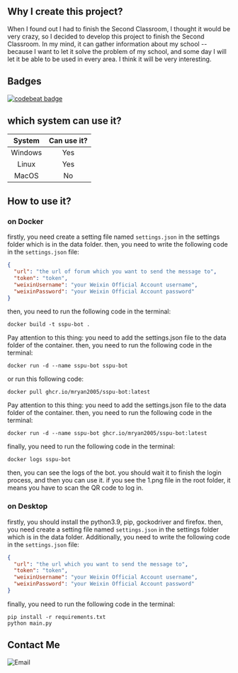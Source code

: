 ## Why I create this project?

When I found out I had to finish the Second Classroom, I thought it would be very crazy, so I decided to develop this
project to finish the Second Classroom. In my mind, it can gather information about my school -- because I want to let it
solve the problem of my school, and some day I will let it be able to be used in every area. I think it will be very
interesting.

## Badges

[![codebeat badge](https://codebeat.co/badges/3b87724b-fee1-43d4-8eba-a08c6a744881)](https://codebeat.co/projects/github-com-mryan2005-sspu-bot-main)

## which system can use it?
| System  | Can use it? |
|:-------:|:-----------:|
| Windows |     Yes     |
|  Linux  |     Yes     |
|  MacOS  |     No      |

## How to use it?

### on Docker

firstly, you need create a setting file named `settings.json` in the settings folder which is in the data folder.
then, you need to write the following code in the `settings.json` file:

```json
{
  "url": "the url of forum which you want to send the message to",
  "token": "token",
  "weixinUsername": "your Weixin Official Account username",
  "weixinPassword": "your Weixin Official Account password"
}
```

then, you need to run the following code in the terminal:

```shell
docker build -t sspu-bot .
```

Pay attention to this thing: you need to add the settings.json file to the data folder of the container.
then, you need to run the following code in the terminal:

```shell
docker run -d --name sspu-bot sspu-bot
```

or run this following code:

```shell
docker pull ghcr.io/mryan2005/sspu-bot:latest
```

Pay attention to this thing: you need to add the settings.json file to the data folder of the container.
then, you need to run the following code in the terminal:

```shell
docker run -d --name sspu-bot ghcr.io/mryan2005/sspu-bot:latest
```
finally, you need to run the following code in the terminal:

```shell
docker logs sspu-bot
```

then, you can see the logs of the bot.
you should wait it to finish the login process, and then you can use it.
if you see the 1.png file in the root folder, it means you have to scan the QR code to log in.

### on Desktop

firstly, you should install the python3.9, pip, gockodriver and firefox.
then, you need create a setting file named `settings.json` in the settings folder which is in the data folder.
Additionally, you need to write the following code in the `settings.json` file:

```json
{
  "url": "the url which you want to send the message to",
  "token": "token",
  "weixinUsername": "your Weixin Official Account username",
  "weixinPassword": "your Weixin Official Account password"
}
```

finally, you need to run the following code in the terminal:

```shell
pip install -r requirements.txt
python main.py
```

## Contact Me
![Email](mailto:SSPUBot@mryan2005.top)
